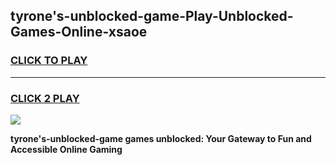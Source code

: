 
## tyrone's-unblocked-game-Play-Unblocked-Games-Online-xsaoe
<h3>
<a href="https://premium76.site?title=tyrone's-unblocked-game&ref=25A">CLICK TO PLAY</a></h3>
<hr>

<h3>
<a href="https://premium76.site?title=tyrone's-unblocked-game&ref=25A">CLICK 2 PLAY</a>
  
</h3>

<a href="https://premium76.site?title=tyrone's-unblocked-game&ref=25A"><img src="https://clearcache.store/games.png"></a>


**tyrone's-unblocked-game games unblocked: Your Gateway to Fun and Accessible Online Gaming**
